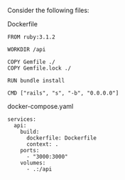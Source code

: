 Consider the following files:

Dockerfile
```
FROM ruby:3.1.2

WORKDIR /api

COPY Gemfile ./
COPY Gemfile.lock ./

RUN bundle install

CMD ["rails", "s", "-b", "0.0.0.0"]
```
docker-compose.yaml
```
services:
  api:
    build:
      dockerfile: Dockerfile
      context: .
    ports:
      - "3000:3000"
    volumes:
      - .:/api
```


